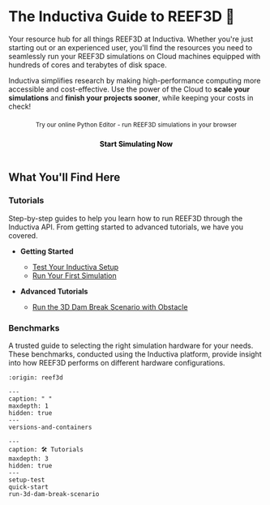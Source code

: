 # The Inductiva Guide to REEF3D 🌊

Your resource hub for all things REEF3D at Inductiva. Whether you're just starting out or an experienced user, you'll find the resources you need to seamlessly run your REEF3D simulations on Cloud machines equipped with hundreds of cores and terabytes of disk space.

Inductiva simplifies research by making high-performance computing more accessible and cost-effective. Use the power of the Cloud to **scale your simulations** and **finish your projects sooner**, while keeping your costs in check! 

<div style="text-align: center; margin: 20px 0;">
  <div style="font-size: 12px; margin-bottom: 6px;">Try our online Python Editor - run REEF3D simulations in your browser</div>
  <a href="https://console.inductiva.ai/editor?simulator_name=reef3d" 
     style="display: inline-block; width: 55%; padding: 16px 24px; font-size: 14px; font-weight: bold; background-color: var(--playground-button); color: black; text-decoration: none; text-align: center; border-radius: 8px;"
     target="_blank">
    Start Simulating Now
  </a>
</div>

## What You'll Find Here

### Tutorials
Step-by-step guides to help you learn how to run REEF3D through the Inductiva API. From getting started to advanced tutorials, we have you covered.

* **Getting Started**
    - [Test Your Inductiva Setup](setup-test)
    - [Run Your First Simulation](quick-start)

* **Advanced Tutorials**
    - [Run the 3D Dam Break Scenario with Obstacle](run-3d-dam-break-scenario)

### Benchmarks
A trusted guide to selecting the right simulation hardware for your needs. These benchmarks, conducted using the Inductiva platform, provide insight into how REEF3D performs on different hardware configurations.

```{banner}
:origin: reef3d
```

```{toctree}
---
caption: " "
maxdepth: 1
hidden: true
---
versions-and-containers
```

```{toctree}
---
caption: 🛠️ Tutorials
maxdepth: 3
hidden: true
---
setup-test
quick-start
run-3d-dam-break-scenario
```


